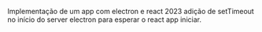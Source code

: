 Implementação de um app com electron e react 2023
adição de setTimeout no início do server electron para esperar o react app iniciar.
